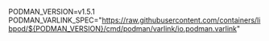 PODMAN_VERSION=v1.5.1
PODMAN_VARLINK_SPEC="https://raw.githubusercontent.com/containers/libpod/${PODMAN_VERSION}/cmd/podman/varlink/io.podman.varlink"
